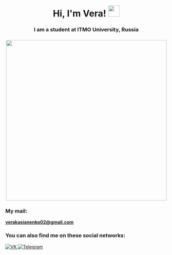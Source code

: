 <h1 align="center">Hi, I'm Vera!
<img src="https://sun9-26.userapi.com/AwenQCVhfd6Ooa5QG-4LyCo1lvUXksTfw5lIrQ/Q0VWGg8ChOs.png" height="35"/></h1>
<h3 align="center">I am a student at ITMO University, Russia</h3>
<h3 align="center"><img src="https://leaderid.s3.amazonaws.com/event_photo/211958/60bf9018c4e46663222947.png" height="500"/></h1></h3>

### My mail:
**verakasianenko02@gmail.com**

### You can also find me on these social networks:

<a href="https://vk.com/vero_caballero">
   <img top="0" src="https://img.shields.io/badge/VK-%231572B6.svg?style=for-the-badge&logo=Vk&logoColor=white" alt="VK" target="_blank" margin-left="10px">
</a>
<a href="https://t.me/vero_caballero">
   <img top="0" src="https://img.shields.io/badge/telegram-%2320232a.svg?style=for-the-badge&logo=Telegram&logoColor=white" alt="Telegram" target="_blank" margin-left="10px">
</a>

